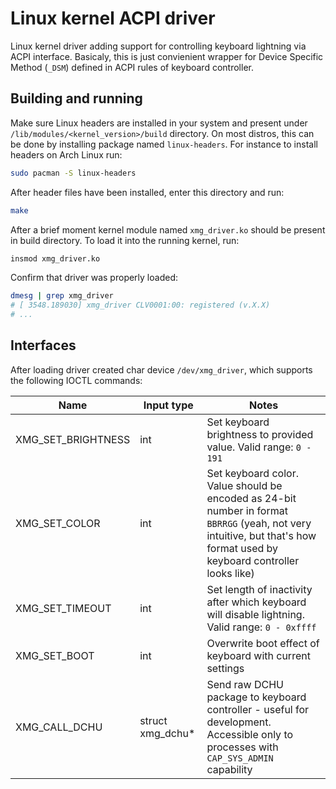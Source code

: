 # Linux kernel ACPI driver

Linux kernel driver adding support for controlling keyboard lightning via ACPI interface. Basicaly, this is just convienient wrapper for Device Specific Method (`_DSM`) defined in ACPI rules of keyboard controller.

## Building and running
Make sure Linux headers are installed in your system and present under `/lib/modules/<kernel_version>/build` directory. On most distros, this can be done by installing package named `linux-headers`. For instance to install headers on Arch Linux run:

```sh
sudo pacman -S linux-headers
```

After header files have been installed, enter this directory and run:

```sh
make
```

After a brief moment kernel module named `xmg_driver.ko` should be present in build directory. To load it into the running kernel, run:

```sh
insmod xmg_driver.ko
```

Confirm that driver was properly loaded:

```sh
dmesg | grep xmg_driver
# [ 3548.189030] xmg_driver CLV0001:00: registered (v.X.X)
# ...
```


## Interfaces
After loading driver created char device `/dev/xmg_driver`, which supports the following IOCTL commands:

| Name | Input type | Notes |
| ---- | ---------- | ----- |
| XMG_SET_BRIGHTNESS | int | Set keyboard brightness to provided value. Valid range: `0 - 191` |
| XMG_SET_COLOR | int | Set keyboard color. Value should be encoded as 24-bit number in format `BBRRGG` (yeah, not very intuitive, but that's how format used by keyboard controller looks like) |
| XMG_SET_TIMEOUT | int | Set length of inactivity after which keyboard will disable lightning. Valid range: `0 - 0xffff` |
| XMG_SET_BOOT | int | Overwrite boot effect of keyboard with current settings |
| XMG_CALL_DCHU | struct xmg_dchu* | Send raw DCHU package to keyboard controller - useful for development. Accessible only to processes with `CAP_SYS_ADMIN` capability |

